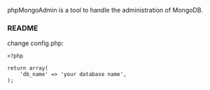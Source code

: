 phpMongoAdmin is a tool to handle the administration of MongoDB.

### README ###

change config.php:

```
<?php

return array(
    'db_name' => 'your database name',
);
```